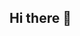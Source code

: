 ## Hi there 👋

<!--
**lilybrabham/lilybrabham** is a ✨ _special_ ✨ repository because its `README.md` (this file) appears on your GitHub profile.

Here are some ideas to get you started:

- 🔭 I’m currently working on github
- 🌱 I’m currently learning about computer science and criminal justice
- 👯 I’m looking to collaborate on labs
- 🤔 I’m looking for help with homework
- 💬 Ask me about hiking
- 📫 How to reach me: email me at brabham.l@northeastern.edu
- 😄 Pronouns: she/her/hers
- ⚡ Fun fact: i am a lifeguard in the summers
-->
